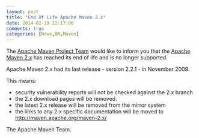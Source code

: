 ```yaml
---
layout: post
title: "End Of Life Apache Maven 2.x"
date: 2014-02-19 22:17:00
comments: true
categories: [News,BM,Maven]
---
```

The [Apache Maven Project Team](http://maven.apache.org/team-list.html) would like to inform you 
that the [Apache Maven 2.x](http://maven.apache.org/maven-2.x-eol.html) has reached its end of life 
and is no longer supported.

Apache Maven 2.x had its last release - version 2.2.1 - in November 2009.

This means:

 * security vulnerability reports will not be checked against the 2.x branch
 * the 2.x download pages will be removed.
 * the latest 2.x release will be removed from the mirror system
 * the links to any 2.x specific documentation will be moved to http://maven.apache.org/maven-2.x/

The Apache Maven Team.

